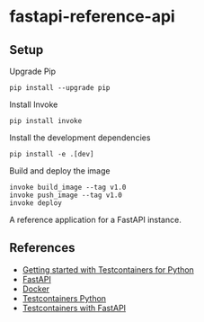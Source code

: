 # fastapi-reference-api

## Setup

Upgrade Pip

```shell
pip install --upgrade pip
```

Install Invoke

```shell
pip install invoke
```

Install the development dependencies

```shell
pip install -e .[dev]
```

Build and deploy the image

```shell
invoke build_image --tag v1.0
invoke push_image --tag v1.0
invoke deploy
```

A reference application for a FastAPI instance.


## References

- [Getting started with Testcontainers for Python](https://testcontainers.com/guides/getting-started-with-testcontainers-for-python/)
- [FastAPI](https://fastapi.tiangolo.com/)
- [Docker](https://www.docker.com/)
- [Testcontainers Python](https://testcontainers-python.readthedocs.io/en/latest/)
- [Testcontainers with FastAPI](https://lricardo.space/posts/seamless-containerized-tests-python/)
